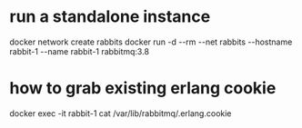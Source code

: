 # run a standalone instance
docker network create rabbits
docker run -d --rm --net rabbits --hostname rabbit-1 --name rabbit-1 rabbitmq:3.8 

# how to grab existing erlang cookie
docker exec -it rabbit-1 cat /var/lib/rabbitmq/.erlang.cookie
